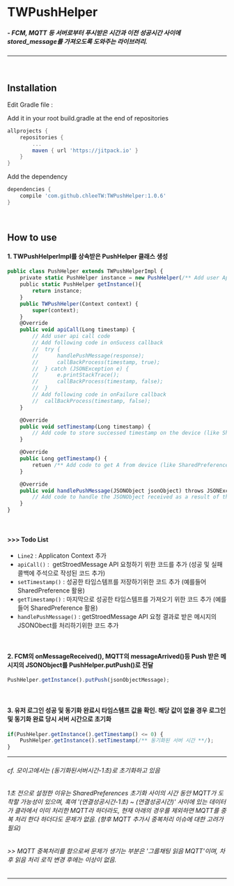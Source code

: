 TWPushHelper
=====
##### - FCM, MQTT 등 서버로부터 푸시받은 시간과 이전 성공시간 사이에 stored_message를 가져오도록 도와주는 라이브러리.
-----
<br/>

## Installation
Edit Gradle file :

Add it in your root build.gradle at the end of repositories
```gradle
allprojects {
    repositories {
		...
		maven { url 'https://jitpack.io' }
	}
}
```
Add the dependency
```gradle
dependencies {
    compile 'com.github.chleeTW:TWPushHelper:1.0.6'
}
```
<br/>



## How to use
#### 1. TWPushHelperImpl를 상속받은 PushHelper 클래스 생성
```javascript
public class PushHelper extends TWPushHelperImpl {
    private static PushHelper instance = new PushHelper(/** Add user Application context **/); 
    public static PushHelper getInstance(){
        return instance;
    }
    public TWPushHelper(Context context) {
        super(context);
    }
    @Override
    public void apiCall(Long timestamp) {
        // Add user api call code
        // Add following code in onSucess callback
        //  try {
        //      handlePushMessage(response);
        //      callBackProcess(timestamp, true);
        //  } catch (JSONException e) {
        //      e.printStackTrace();
        //      callBackProcess(timestamp, false);
        //  }
        // Add following code in onFailure callback
        //  callBackProcess(timestamp, false);
    }

    @Override
    public void setTimestamp(Long timestamp) {
        // Add code to store successed timestamp on the device (like SharedPreference)
    }

    @Override
    public Long getTimestamp() {
        retuen /** Add code to get A from device (like SharedPreference) **/;
    }

    @Override
    public void handlePushMessage(JSONObject jsonObject) throws JSONException {
        // Add code to handle the JSONObject received as a result of the API request
    }
}
```
<br/>


#### >>> Todo List
+ `Line2` : Applicaton Context 추가
+ `apiCall()` :  getStroedMessage API 요청하기 위한 코드를 추가 (성공 및 실패 콜백에 주석으로 작성된 코드 추가)
+ `setTimestamp()` : 성공한 타임스템프를 저장하기위한 코드 추가 (예를들어 SharedPreference 활용)
+ `getTimestamp()` : 마지막으로 성공한 타임스템프를 가져오기 위한 코드 추가 (예를들어 SharedPreference 활용)
+ `handlePushMessage()` : getStroedMessage API 요청 결과로 받은 메시지의 JSONObect를 처리하기위한 코드 추가
<br/>



#### 2. FCM의 onMessageReceived(), MQTT의 messageArrived()등 Push 받은 메시지의 JSONObject를 PushHelper.putPush()로 전달
```javascript
PushHelper.getInstance().putPush(jsonObjectMessage);
```
<br/>



#### 3. 유저 로그인 성공 및 동기화 완료시 타임스템프 값을 확인. 해당 값이 없을 경우 로그인 및 동기화 완료 당시 서버 시간으로 초기화
```javascript
if(PushHelper.getInstance().getTimestamp() <= 0) {
    PushHelper.getInstance().setTimestamp(/** 동기화된 서버 시간 **/);
}
```
- - -
###### cf. 모이고에서는 (동기화된서버시간-1초)로 초기화하고 있음
###### 1초 전으로 설정한 이유는 SharedPreferences 초기화 사이의 시간 동안 MQTT가 도착할 가능성이 있으며, 혹여 '(연결성공시간-1초) ~ (연결성공시간)' 사이에 있는 데이터가 클라에서 이미 처리한 MQTT라 하더라도, 현재 아래의 경우를 제외하면 MQTT를 중복 처리 한다 하더다도 문제가 없음. (향후 MQTT 추가시 중복처리 이슈에 대한 고려가 필요) 
###### >> MQTT 중복처리를 함으로써 문제가 생기는 부분은 '그룹채팅 읽음 MQTT'이며, 차후 읽음 처리 로직 변경 후에는 이상이 없음.
- - -
